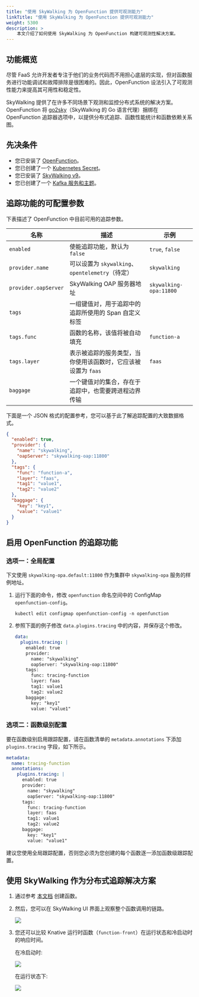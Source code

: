 ```yaml
---
title: "使用 SkyWalking 为 OpenFunction 提供可观测能力"
linkTitle: "使用 SkyWalking 为 OpenFunction 提供可观测能力"
weight: 5300
description: >	
    本文介绍了如何使用 SkyWalking 为 OpenFunction 构建可观测性解决方案。
---
```


## 功能概览

尽管 FaaS 允许开发者专注于他们的业务代码而不用担心底层的实现，但对函数服务进行功能调试和故障排除是很困难的。因此，OpenFunction 设法引入了可观测性能力来提高其可用性和稳定性。

SkyWalking 提供了在许多不同场景下观测和监控分布式系统的解决方案。OpenFunction 将 [go2sky](https://github.com/SkyAPM/go2sky)（SkyWalking 的 Go 语言代理）捆绑在 OpenFunction 追踪器选项中，以提供分布式追踪、函数性能统计和函数依赖关系图。

## 先决条件

- 您已安装了 [OpenFunction](../../getting-started/installation/)。
- 您已创建了一个 [Kubernetes Secret](../../getting-started/your-first-function/function-go/#create-a-secret)。
- 您已安装了 [SkyWalking v9](https://github.com/apache/skywalking-kubernetes#apache-skywalking-kubernetes)。
- 您已创建了一个 [Kafka 服务和主题](../interact-with-dapr-output-binding/#create-a-kafka-server-and-topic)。

## 追踪功能的可配置参数

下表描述了 OpenFunction 中目前可用的追踪参数。

| 名称                 | 描述                                                          | 示例                   |
| -------------------- | ------------------------------------------------------------- | ---------------------- |
| `enabled`            | 使能追踪功能，默认为 `false`                                  | `true`, `false`        |
| `provider.name`      | 可以设置为 `skywalking`、`opentelemetry`（待定）              | `skywalking`           |
| `provider.oapServer` | SkyWalking OAP 服务器地址                                     | `skywalking-opa:11800` |
| `tags`               | 一组键值对，用于追踪中的追踪所使用的 Span 自定义标签          |                        |
| `tags.func`          | 函数的名称，该值将被自动填充                                  | `function-a`           |
| `tags.layer`         | 表示被追踪的服务类型，当你使用该函数时，它应该被设置为 `faas` | `faas`                 |
| `baggage`            | 一个键值对的集合，存在于追踪中，也需要跨进程边界传输          |                        |

下面是一个 JSON 格式的配置参考，您可以基于此了解追踪配置的大致数据格式。

```json
{
  "enabled": true,
  "provider": {
    "name": "skywalking",
    "oapServer": "skywalking-oap:11800"
  },
  "tags": {
    "func": "function-a",
    "layer": "faas",
    "tag1": "value1",
    "tag2": "value2"
  },
  "baggage": {
    "key": "key1",
    "value": "value1"
  }
}
```

## 启用 OpenFunction 的追踪功能

### 选项一：全局配置

下文使用 `skywalking-opa.default:11800` 作为集群中 `skywalking-opa` 服务的样例地址。

1. 运行下面的命令，修改 `openfunction` 命名空间中的 ConfigMap `openfunction-config`。

   ```shell
   kubectl edit configmap openfunction-config -n openfunction
   ```

2. 参照下面的例子修改 `data.plugins.tracing` 中的内容，并保存这个修改。

   ```yaml
   data:
     plugins.tracing: |
       enabled: true
       provider:
         name: "skywalking"
         oapServer: "skywalking-oap:11800"
       tags:
         func: tracing-function
         layer: faas
         tag1: value1
         tag2: value2
       baggage:
         key: "key1"
         value: "value1"
   ```

### 选项二：函数级别配置

要在函数级别启用跟踪配置，请在函数清单的 `metadata.annotations` 下添加 `plugins.tracing` 字段，如下所示。

```yaml
metadata:
  name: tracing-function
  annotations:
    plugins.tracing: |
      enabled: true
      provider:
        name: "skywalking"
        oapServer: "skywalking-oap:11800"
      tags:
        func: tracing-function
        layer: faas
        tag1: value1
        tag2: value2
      baggage:
        key: "key1"
        value: "value1"
```

建议您使用全局跟踪配置，否则您必须为您创建的每个函数逐一添加函数级跟踪配置。

## 使用 SkyWalking 作为分布式追踪解决方案

1. 通过参考 [本文档](../interact-with-dapr-output-binding/) 创建函数。

1. 然后，您可以在 SkyWalking UI 界面上观察整个函数调用的链路。

   ![](/images/docs/en/best-practices/skywalking-solution-for-openfunction/tracing-topology.gif)

1. 您还可以比较 Knative 运行时函数（`function-front`）在运行状态和冷启动时的响应时间。

   在冷启动时:

   ![](/images/docs/en/best-practices/skywalking-solution-for-openfunction/tracing-time-in-cold-start.png)

   在运行状态下:

   ![](/images/docs/en/best-practices/skywalking-solution-for-openfunction/tracing-time-in-running.png)
